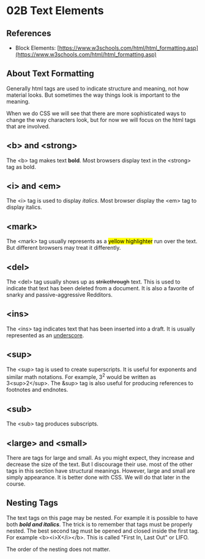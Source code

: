 # 02B Text Elements

## References


* Block Elements: [https://www.w3schools.com/html/html_formatting.asp](https://www.w3schools.com/html/html_formatting.asp)

## About Text Formatting

Generally html tags are used to indicate structure and meaning, not how material looks.  But sometimes the way things look is important to the meaning.

When we do CSS we will see that there are more sophisticated ways to change the way characters look, but for now we will focus on the html tags that are involved.

## &lt;b&gt; and &lt;strong&gt;

The &lt;b> tag makes text **bold**.  Most browsers display text in the &lt;strong> tag as bold.

## &lt;i> and &lt;em>

The &lt;i> tag is used to display *italics*.  Most browser display the &lt;em> tag to display italics.

## &lt;mark> 

The &lt;mark> tag usually represents as a <mark>yellow highlighter</mark> run over the text.  But different browsers may treat it differently.

## &lt;del>

The &lt;del> tag usually shows up as <del>strikethrough</del> text.  This is used to indicate that text has been deleted from a document.  It is also a favorite of snarky and passive-aggressive Redditors. 

## &lt;ins>

The &lt;ins> tag indicates text that has been inserted into a draft.  It is usually represented as an <ins>underscore</ins>.

## &lt;sup>

The &lt;sup> tag is used to create superscripts.  It is useful for exponents and similar math notations.  For example, 3<sup>2</sup> would be written as 3&lt;sup>2&lt;/sup>.  The &sup> tag is also useful for producing references to footnotes and endnotes.

## &lt;sub>

The &lt;sub> tag produces subscripts.  

## &lt;large> and &lt;small>

There are tags for large and small.  As you might expect, they increase and decrease the size of the text.  But I discourage their use.  most of the other tags in this section have structural meanings.  However, large and small are simply appearance.  It is better done with CSS.  We will do that later in the course.

## Nesting Tags

The text tags on this page may be nested.  For example it is possible to have both <b><i>bold and italics</i></b>.  The trick is to remember that tags must be properly nested.  The best second tag must be opened and closed inside the first tag.  For example &lt;b>&lt;i>X&lt;/i>&lt;/b>. This is called "First In, Last Out" or LIFO.

The order of the nesting does not matter.  